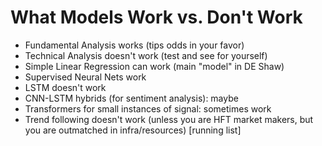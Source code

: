 # What Models Work vs. Don't Work

- Fundamental Analysis works (tips odds in your favor)  
- Technical Analysis doesn't work (test and see for yourself)
- Simple Linear Regression can work (main "model" in DE Shaw)  
- Supervised Neural Nets work  
- LSTM doesn't work  
- CNN-LSTM hybrids (for sentiment analysis): maybe  
- Transformers for small instances of signal: sometimes work  
- Trend following doesn't work (unless you are HFT market makers, but you are outmatched in infra/resources)
  [running list]
